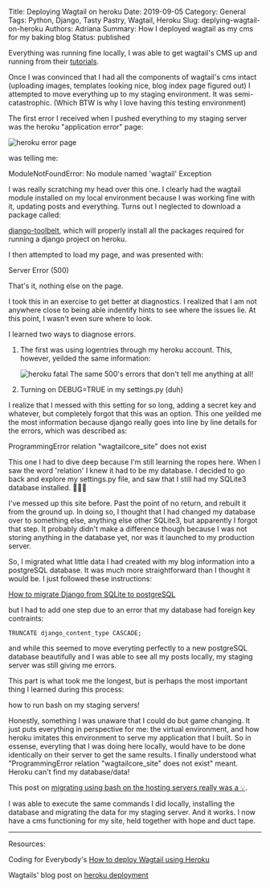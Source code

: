 Title: Deploying Wagtail on heroku
Date: 2019-09-05 
Category: General
Tags: Python, Django, Tasty Pastry, Wagtail, Heroku
Slug: deplying-wagtail-on-heroku
Authors: Adriana
Summary: How I deployed wagtail as my cms for my baking blog
Status: published

Everything was running fine locally, I was able to get wagtail's CMS up and running from their [tutorials](http://docs.wagtail.io/en/v2.6.1/getting_started/tutorial.html).

Once I was convinced that I had all the components of wagtail's cms intact (uploading images, templates looking nice, blog index page figured out) I attempted to move everything up to my staging environment. It was semi-catastrophic. (Which BTW is why I love having this testing environment) 

The first error I received when I pushed everything to my staging server was the heroku "application error" page:

![heroku error page](../../../../../img/heroku_error.png)

 was telling me:

ModuleNotFoundError: No module named 'wagtail' Exception

I was really scratching my head over this one. I clearly had the wagtail module installed on my local environment because I was working fine with it, updating posts and everything. Turns out I neglected to download a package called:

[django-toolbelt](https://pypi.org/project/django-toolbelt/), which will properly install all the packages required for running a django project on heroku. 

I then attempted to load my page, and was presented with:

Server Error (500)

That's it, nothing else on the page.

I took this in an exercise to get better at diagnostics. I realized that I am not anywhere close to being able indentify hints to see where the issues lie. At this point, I wasn't even sure where to look. 

I learned two ways to diagnose errors. 

1. The first was using logentries through my heroku account. This, however, yeilded the same information:

	![heroku fatal](../../../../../img/heroku_fatal.png) 
	The same 500's errors that don't tell me anything at all!

2. Turning on DEBUG=TRUE in my settings.py (duh)

I realize that I messed with this setting for so long, adding a secret key and whatever, but completely forgot that this was an option. This one yeilded me the most information because django really goes into line by line details for the errors, which was described as:

ProgrammingError relation "wagtailcore_site" does not exist

This one I had to dive deep because I'm still learning the ropes here. When I saw the word 'relation' I knew it had to be my database. I decided to go back and explore my settings.py file, and saw that I still had my SQLite3 database installed. 🤦🏻‍♀️

I've messed up this site before. Past the point of no return, and rebuilt it from the ground up. In doing so, I thought that I had changed my database over to something else, anything else other SQLite3, but apparently I forgot that step. It probably didn't make a difference though because I was not storing anything in the database yet, nor was it launched to my production server.

So, I migrated what little data I had created with my blog information into a postgreSQL database. It was much more straightforward than I thought it would be. I just followed these instructions: 

[How to migrate Django from SQLite to postgreSQL](https://gist.github.com/sirodoht/f598d14e9644e2d3909629a41e3522ad)

but I had to add one step due to an error that my database had foreign key contraints:

```TRUNCATE django_content_type CASCADE;```

and while this seemed to move everyting perfectly to a new postgreSQL database beautifully and I was able to see all my posts locally, my staging server was still giving me errors. 

This part is what took me the longest, but is perhaps the most important thing I learned during this process:

how to run bash on my staging servers!

Honestly, something I was unaware that I could do but game changing. It just puts everything in perspective for me: the virtual environment, and how heroku imitates this environment to serve my application that I built. So in essense, everyting that I was doing here locally, would have to be done identically on their server to get the same results. I finally understood what "ProgrammingError relation "wagtailcore_site" does not exist" meant. Heroku can't find my database/data!

This post on [migrating using bash on the hosting servers really was a 💡](https://stackoverflow.com/questions/38134535/django-on-heroku-relation-does-not-exist).

I was able to execute the same commands I did locally, installing the database and migrating the data for my staging server. And it works. I now have a cms functioning for my site, held together with hope and duct tape.

---

Resources:

Coding for Everybody's [How to deploy Wagtail using Heroku](https://www.youtube.com/watch?v=RQ0eKv6HrpM)

Wagtails' blog post on [heroku deployment](https://wagtail.io/blog/wagtail-heroku-2017/)

